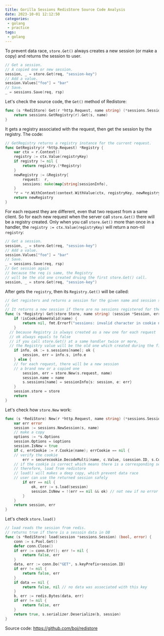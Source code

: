 ```yaml
---
title: Gorilla Sessions RedisStore Source Code Analysis
date: 2023-10-01 12:12:50
categories:
 - golang
 - practice
tags:
 - golang
---
```


To prevent data race, `store.Get()` always creates a new session (or make a copy) and returns the session to user. 

```go
// Get a session.
// A copied one or new session.
session, _ = store.Get(req, "session-key")
// Add a value.
session.Values["foo"] = "bar"
// Save.
_ = sessions.Save(req, rsp)
```

Let's check the source code, the `Get()` method of Redistore:

```go
func (s *RediStore) Get(r *http.Request, name string) (*sessions.Session, error) {
	return sessions.GetRegistry(r).Get(s, name)
}
```

It gets a registry associated  with the request, then get the session by the registry. The code:

```go
// GetRegistry returns a registry instance for the current request.
func GetRegistry(r *http.Request) *Registry {
	var ctx = r.Context()
	registry := ctx.Value(registryKey)
	if registry != nil {
		return registry.(*Registry)
	}
	newRegistry := &Registry{
		request:  r,
		sessions: make(map[string]sessionInfo),
	}
	*r = *r.WithContext(context.WithValue(ctx, registryKey, newRegistry))
	return newRegistry
}
```

For each request they are different, even that two request from a same client. So for each new request when the server call `store.Get()` there will be a registry created. Only when you call `store.Get()` more than once in a handler, the `registry := ctx.Value(registryKey)` will return a non-nil `registry`:

```go
// Get a session.
session, _ = store.Get(req, "session-key")
// Add a value.
session.Values["foo"] = "bar"
// Save.
_ = sessions.Save(req, rsp)
// Get session again
// because the req is same, the Registry
// will be the old one created druing the first store.Get() call.
session, _ = store.Get(req, "session-key")
```

After gets the `registry`, then its `Registry.Get()` will be called:

```go
// Get registers and returns a session for the given name and session store.
//
// It returns a new session if there are no sessions registered for the name.
func (s *Registry) Get(store Store, name string) (session *Session, err error) {
	if !isCookieNameValid(name) {
		return nil, fmt.Errorf("sessions: invalid character in cookie name: %s", name)
	}
  // because Registry is always created as a new one for each request
  // ok always equals to false
  // if you call store.Get() at a same handler twice or more, 
  // the Registry value will be the old one which created during the first store.Get() call
	if info, ok := s.sessions[name]; ok {
		session, err = info.s, info.e
	} else {
    // for each request, there will be a new session
    // a brand new or a copied one
		session, err = store.New(s.request, name)
		session.name = name
		s.sessions[name] = sessionInfo{s: session, e: err}
	}
	session.store = store
	return
}
```

Let's check how `store.New` work:

```go
func (s *RediStore) New(r *http.Request, name string) (*sessions.Session, error) {
	var err error
	session := sessions.NewSession(s, name)
	// make a copy
	options := *s.Options
	session.Options = &options
	session.IsNew = true
	if c, errCookie := r.Cookie(name); errCookie == nil {
    // verify the cookie
		err = securecookie.DecodeMulti(name, c.Value, &session.ID, s.Codecs...)
    // if the cookie is correct which means there is a corresponding session in the store
    // therefore, load from redistore
    // load() will makes a deep copy, which prevent data race
    // user can use the returned session safely
		if err == nil {
			ok, err := s.load(session)
			session.IsNew = !(err == nil && ok) // not new if no error and data available
		}
	}
	return session, err
}
```

Let's check `store.load()`

```go
// load reads the session from redis.
// returns true if there is a sessoin data in DB
func (s *RediStore) load(session *sessions.Session) (bool, error) {
	conn := s.Pool.Get()
	defer conn.Close()
	if err := conn.Err(); err != nil {
		return false, err
	}
	data, err := conn.Do("GET", s.keyPrefix+session.ID)
	if err != nil {
		return false, err
	}
	if data == nil {
		return false, nil // no data was associated with this key
	}
	b, err := redis.Bytes(data, err)
	if err != nil {
		return false, err
	}
	return true, s.serializer.Deserialize(b, session)
}
```

Source code: https://github.com/boj/redistore
